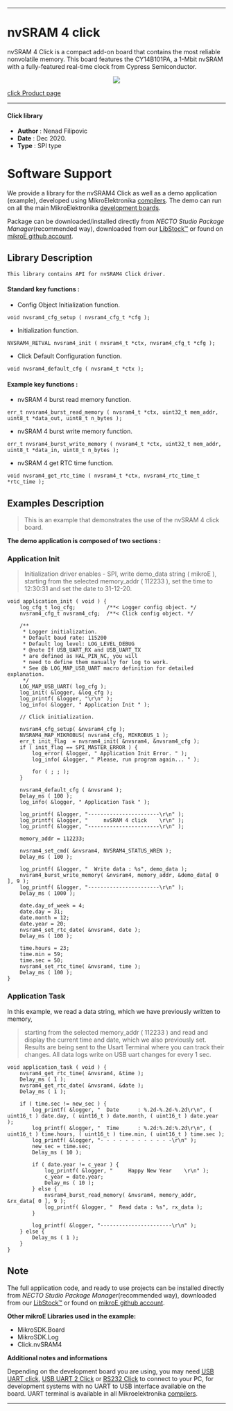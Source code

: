 

---
# nvSRAM 4 click

nvSRAM 4 Click is a compact add-on board that contains the most reliable nonvolatile memory. This board features the CY14B101PA, a 1-Mbit nvSRAM with a fully-featured real-time clock from Cypress Semiconductor.

<p align="center">
  <img src="https://download.mikroe.com/images/click_for_ide/nvsram4_click.png">
</p>

[click Product page](https://www.mikroe.com/nvsram-4-click)

---


#### Click library

- **Author**        : Nenad Filipovic
- **Date**          : Dec 2020.
- **Type**          : SPI type


# Software Support

We provide a library for the nvSRAM4 Click
as well as a demo application (example), developed using MikroElektronika
[compilers](https://www.mikroe.com/necto-studio).
The demo can run on all the main MikroElektronika [development boards](https://www.mikroe.com/development-boards).

Package can be downloaded/installed directly from *NECTO Studio Package Manager*(recommended way), downloaded from our [LibStock&trade;](https://libstock.mikroe.com) or found on [mikroE github account](https://github.com/MikroElektronika/mikrosdk_click_v2/tree/master/clicks).

## Library Description

```
This library contains API for nvSRAM4 Click driver.
```

#### Standard key functions :

- Config Object Initialization function.
```
void nvsram4_cfg_setup ( nvsram4_cfg_t *cfg );
```

- Initialization function.
```
NVSRAM4_RETVAL nvsram4_init ( nvsram4_t *ctx, nvsram4_cfg_t *cfg );
```

- Click Default Configuration function.
```
void nvsram4_default_cfg ( nvsram4_t *ctx );
```

#### Example key functions :

- nvSRAM 4 burst read memory function.
```
err_t nvsram4_burst_read_memory ( nvsram4_t *ctx, uint32_t mem_addr, uint8_t *data_out, uint8_t n_bytes );
```

- nvSRAM 4 burst write memory function.
```
err_t nvsram4_burst_write_memory ( nvsram4_t *ctx, uint32_t mem_addr, uint8_t *data_in, uint8_t n_bytes );
```

- nvSRAM 4 get RTC time function.
```
void nvsram4_get_rtc_time ( nvsram4_t *ctx, nvsram4_rtc_time_t *rtc_time );
```

## Examples Description

> This is an example that demonstrates the use of the nvSRAM 4 click board.

**The demo application is composed of two sections :**

### Application Init

> Initialization driver enables - SPI, 
> write demo_data string ( mikroE ), starting from the selected memory_addr ( 112233 ), 
> set the time to 12:30:31 and set the date to 31-12-20.

```
void application_init ( void ) {
    log_cfg_t log_cfg;          /**< Logger config object. */
    nvsram4_cfg_t nvsram4_cfg;  /**< Click config object. */

    /** 
     * Logger initialization.
     * Default baud rate: 115200
     * Default log level: LOG_LEVEL_DEBUG
     * @note If USB_UART_RX and USB_UART_TX 
     * are defined as HAL_PIN_NC, you will 
     * need to define them manually for log to work. 
     * See @b LOG_MAP_USB_UART macro definition for detailed explanation.
     */
    LOG_MAP_USB_UART( log_cfg );
    log_init( &logger, &log_cfg );
    log_printf( &logger, "\r\n" );
    log_info( &logger, " Application Init " );

    // Click initialization.

    nvsram4_cfg_setup( &nvsram4_cfg );
    NVSRAM4_MAP_MIKROBUS( nvsram4_cfg, MIKROBUS_1 );
    err_t init_flag  = nvsram4_init( &nvsram4, &nvsram4_cfg );
    if ( init_flag == SPI_MASTER_ERROR ) {
        log_error( &logger, " Application Init Error. " );
        log_info( &logger, " Please, run program again... " );

        for ( ; ; );
    }

    nvsram4_default_cfg ( &nvsram4 );
    Delay_ms ( 100 );
    log_info( &logger, " Application Task " );
    
    log_printf( &logger, "-----------------------\r\n" );
    log_printf( &logger, "     nvSRAM 4 click    \r\n" );
    log_printf( &logger, "-----------------------\r\n" );
    
    memory_addr = 112233;
    
    nvsram4_set_cmd( &nvsram4, NVSRAM4_STATUS_WREN );
    Delay_ms ( 100 );
    
    log_printf( &logger, "  Write data : %s", demo_data );
    nvsram4_burst_write_memory( &nvsram4, memory_addr, &demo_data[ 0 ], 9 );
    log_printf( &logger, "-----------------------\r\n" );
    Delay_ms ( 1000 );
    
    date.day_of_week = 4;
    date.day = 31;
    date.month = 12;
    date.year = 20;
    nvsram4_set_rtc_date( &nvsram4, date );
    Delay_ms ( 100 );
    
    time.hours = 23;
    time.min = 59;
    time.sec = 50;
    nvsram4_set_rtc_time( &nvsram4, time );
    Delay_ms ( 100 );
}
```

### Application Task

In this example, we read a data string, which we have previously written to memory, 
> starting from the selected memory_addr ( 112233 ) 
> and read and display the current time and date, which we also previously set.
> Results are being sent to the Usart Terminal where you can track their changes.
> All data logs write on USB uart changes for every 1 sec.

```
void application_task ( void ) {
    nvsram4_get_rtc_time( &nvsram4, &time );
    Delay_ms ( 1 );
    nvsram4_get_rtc_date( &nvsram4, &date );
    Delay_ms ( 1 );
    
    if ( time.sec != new_sec ) {
        log_printf( &logger, "  Date      : %.2d-%.2d-%.2d\r\n", ( uint16_t ) date.day, ( uint16_t ) date.month, ( uint16_t ) date.year );
        log_printf( &logger, "  Time      : %.2d:%.2d:%.2d\r\n", ( uint16_t ) time.hours, ( uint16_t ) time.min, ( uint16_t ) time.sec );
        log_printf( &logger, "- - - - - - - - - - - -\r\n" );
        new_sec = time.sec;
        Delay_ms ( 10 );
        
        if ( date.year != c_year ) {
            log_printf( &logger, "     Happy New Year    \r\n" );
            c_year = date.year;
            Delay_ms ( 10 );
        } else {
            nvsram4_burst_read_memory( &nvsram4, memory_addr, &rx_data[ 0 ], 9 );
            log_printf( &logger, "  Read data : %s", rx_data );    
        }
               
        log_printf( &logger, "-----------------------\r\n" );
    } else {
        Delay_ms ( 1 );    
    }
}
```

## Note

The full application code, and ready to use projects can be installed directly from *NECTO Studio Package Manager*(recommended way), downloaded from our [LibStock&trade;](https://libstock.mikroe.com) or found on [mikroE github account](https://github.com/MikroElektronika/mikrosdk_click_v2/tree/master/clicks).

**Other mikroE Libraries used in the example:**

- MikroSDK.Board
- MikroSDK.Log
- Click.nvSRAM4

**Additional notes and informations**

Depending on the development board you are using, you may need
[USB UART click](https://www.mikroe.com/usb-uart-click),
[USB UART 2 Click](https://www.mikroe.com/usb-uart-2-click) or
[RS232 Click](https://www.mikroe.com/rs232-click) to connect to your PC, for
development systems with no UART to USB interface available on the board. UART
terminal is available in all Mikroelektronika
[compilers](https://shop.mikroe.com/compilers).

---
